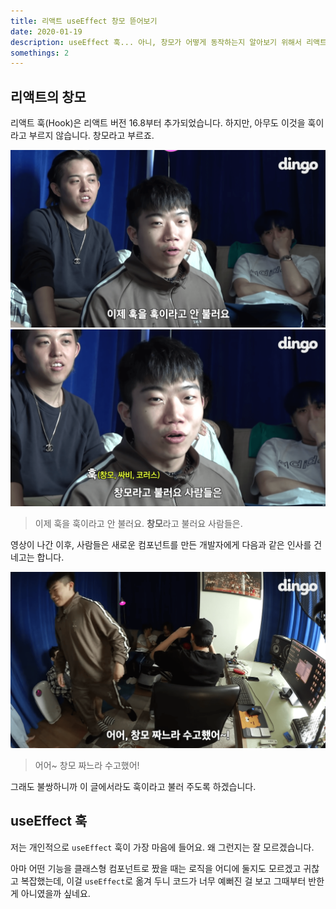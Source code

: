 ```yaml
---
title: 리액트 useEffect 창모 뜯어보기
date: 2020-01-19
description: useEffect 훅... 아니, 창모가 어떻게 동작하는지 알아보기 위해서 리액트 라이브러리를 뜯어봅니다.
somethings: 2
---
```


## 리액트의 창모
리액트 훅(Hook)은 리액트 버전 16.8부터 추가되었습니다. 하지만, 아무도 이것을 훅이라고 부르지 않습니다. 창모라고 부르죠.

![changmo: no one now calls a hook a 'hook'.](./../../assets/hooks/no-hook.png)
![changmo: people call hook 'changmo'](./../../assets/hooks/people-call.png)

> 이제 훅을 훅이라고 안 불러요.
> **창모**라고 불러요 사람들은.

영상이 나간 이후, 사람들은 새로운 컴포넌트를 만든 개발자에게 다음과 같은 인사를 건네고는 합니다.

![nice work programming your changmo](./../../assets/hooks/nice-work.png)

> 어어~ 창모 짜느라 수고했어!

그래도 불쌍하니까 이 글에서라도 훅이라고 불러 주도록 하겠습니다.

## useEffect 훅
저는 개인적으로 `useEffect` 훅이 가장 마음에 들어요. 왜 그런지는 잘 모르겠습니다.

아마 어떤 기능을 클래스형 컴포넌트로 짰을 때는 로직을 어디에 둘지도 모르겠고 귀찮고 복잡했는데, 이걸 `useEffect`로 옮겨 두니 코드가 너무 예뻐진 걸 보고 그때부터 반한 게 아니였을까 싶네요.
